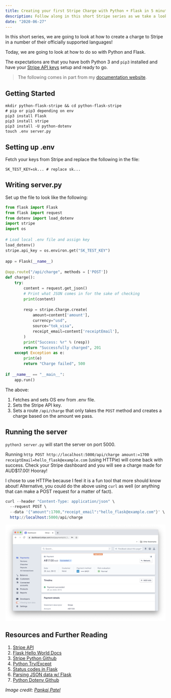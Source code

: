 ```yaml
---
title: Creating your first Stripe Charge with Python + Flask in 5 minutes
description: Follow along in this short Stripe series as we take a look at making a Stripe charge in a few different languages!
date: "2020-06-27"
---
```


In this short series, we are going to look at how to create a charge to Stripe in a number of their officially supported languages!

Today, we are going to look at how to do so with Python and Flask.

The expectations are that you have both Python 3 and `pip3` installed and have your [Stripe API keys](https://stripe.com/docs/keys) setup and ready to go.

> The following comes in part from my [documentation website](https://docs.dennisokeeffe.com/manual-stripe-flask-stripe-configuration).

## Getting Started

```shell
mkdir python-flask-stripe && cd python-flask-stripe
# pip or pip3 depending on env
pip3 install Flask
pip3 install stripe
pip3 install -U python-dotenv
touch .env server.py
```

## Setting up .env

Fetch your keys from Stripe and replace the following in the file:

```shell
SK_TEST_KEY=sk... # replace sk...
```

## Writing server.py

Set up the file to look like the following:

```python
from flask import Flask
from flask import request
from dotenv import load_dotenv
import stripe
import os

# Load local .env file and assign key
load_dotenv()
stripe.api_key = os.environ.get("SK_TEST_KEY")

app = Flask(__name__)

@app.route("/api/charge", methods = ['POST'])
def charge():
    try:
        content = request.get_json()
        # Print what JSON comes in for the sake of checking
        print(content)

        resp = stripe.Charge.create(
            amount=content['amount'],
            currency="usd",
            source="tok_visa",
            receipt_email=content['receiptEmail'],
        )
        print("Success: %r" % (resp))
        return "Successfully charged", 201
    except Exception as e:
        print(e)
        return "Charge failed", 500

if __name__ == "__main__":
    app.run()
```

The above:

1. Fetches and sets OS env from .env file.
2. Sets the Stripe API key.
3. Sets a route `/api/charge` that only takes the `POST` method and creates a charge based on the amount we pass.

## Running the server

`python3 server.py` will start the server on port 5000.

Running `http POST http://localhost:5000/api/charge amount:=1700 receiptEmail=hello_flask@example.com` (using HTTPie) will come back with success. Check your Stripe dashboard and you will see a charge made for AUD\$17.00! Hooray!

I chose to use HTTPie because I feel it is a fun tool that more should know about! Alternative, you could do the above using `curl` as well (or anything that can make a POST request for a matter of fact).

```s
curl --header "Content-Type: application/json" \
  --request POST \
  --data '{"amount":1700,"receipt_email":"hello_flask@example.com"}' \
  http://localhost:5000/api/charge
```

![Stripe Dashboard](../assets/2020-06-26-stripe-dashboard.png)

## Resources and Further Reading

1. [Stripe API](https://stripe.com/docs/api?lang=python)
2. [Flask Hello World Docs](https://docs.dennisokeeffe.com/manual-flask-hello-world)
3. [Stripe Python Github](https://github.com/stripe/stripe-python)
4. [Python Try/Except](https://www.w3schools.com/python/python_try_except.asp)
5. [Status codes in Flask](https://stackoverflow.com/questions/45412228/flask-sending-data-and-status-code-through-a-response-object/45412576)
6. [Parsing JSON data w/ Flask](https://techtutorialsx.com/2017/01/07/flask-parsing-json-data/)
7. [Python Dotenv Github](https://github.com/theskumar/python-dotenv)

_Image credit: [Pankaj Patel](https://unsplash.com/@pankajpatel)_